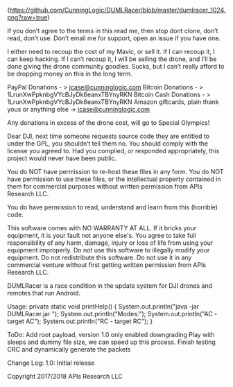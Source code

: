 

(https://github.com/CunningLogic/DUMLRacer/blob/master/dumlracer_1024.png?raw=true)

If you don’t agree to the terms in this read me, then stop dont clone, don’t read, don’t use. Don’t email me for support, open an issue if you have one.

I either need to recoup the cost of my Mavic, or sell it. If I can recoup it, I can keep hacking. If I can’t recoup it, I will be selling the drone, and I’ll be done giving the drone community goodies. Sucks, but I can’t really afford to be dropping money on this in the long term.

PayPal Donations - > jcase@cunninglogic.com
Bitcoin Donations - > 1LrunXwPpknbgVYcBJyDk6eanxTBYnyRKN
Bitcoin Cash Donations - > 1LrunXwPpknbgVYcBJyDk6eanxTBYnyRKN
Amazon giftcards, plain thank yous or anything else -> jcase@cunninglogic.com

Any donations in excess of the drone cost, will go to Special Olympics!

Dear DJI, next time someone requests source code they are entitled to under the GPL, you shouldn’t tell them no. You should comply with the license you agreed to. Had you complied, or responded appropriately, this project would never have been public.

You do NOT have permission to re-host these files in any form.
You do NOT have permission to use these files, or the intellectual property contained in them for commercial purposes without written permission from APIs Research LLC.

You do have permission to read, understand and learn from this (horrible) code.


This software comes with NO WARRANTY AT ALL. If it bricks your equipment, it is your fault not anyone else's. You agree to take full responsibility of any harm, damage, injury or loss of life from using your equipment improperly. Do not use this software to illegally modify your equipment. Do not redistribute this software. Do not use it in any commercial venture without first getting written permission from APIs Research LLC.



DUMLRacer is a race condition in the update system for DJI drones and remotes that run Android.

Usage:
    private static void printHelp() {
        System.out.println("java -jar DUMLRacer.jar <mode>");
        System.out.println("Modes:");
        System.out.println("AC - target AC");
        System.out.println("RC - target RC");
    }

ToDo:
	Add root payload, version 1.0 only enabled downgrading
	Play with sleeps and dummy file size, we can speed up this process.
	Finish testing CRC and dynamically generate the packets


Change Log:
1.0:
	Initial release

Copyright 2017/2018 APIs Research LLC 
